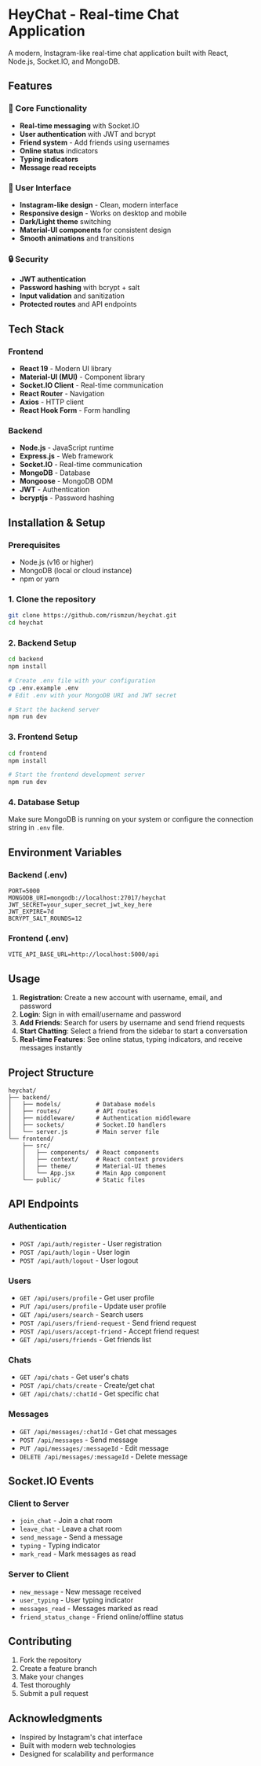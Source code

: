 # HeyChat - Real-time Chat Application

A modern, Instagram-like real-time chat application built with React, Node.js, Socket.IO, and MongoDB.

## Features

### 🚀 Core Functionality
- **Real-time messaging** with Socket.IO
- **User authentication** with JWT and bcrypt
- **Friend system** - Add friends using usernames
- **Online status** indicators
- **Typing indicators**
- **Message read receipts**

### 🎨 User Interface
- **Instagram-like design** - Clean, modern interface
- **Responsive design** - Works on desktop and mobile
- **Dark/Light theme** switching
- **Material-UI components** for consistent design
- **Smooth animations** and transitions

### 🔒 Security
- **JWT authentication**
- **Password hashing** with bcrypt + salt
- **Input validation** and sanitization
- **Protected routes** and API endpoints

## Tech Stack

### Frontend
- **React 19** - Modern UI library
- **Material-UI (MUI)** - Component library
- **Socket.IO Client** - Real-time communication
- **React Router** - Navigation
- **Axios** - HTTP client
- **React Hook Form** - Form handling

### Backend
- **Node.js** - JavaScript runtime
- **Express.js** - Web framework
- **Socket.IO** - Real-time communication
- **MongoDB** - Database
- **Mongoose** - MongoDB ODM
- **JWT** - Authentication
- **bcryptjs** - Password hashing

## Installation & Setup

### Prerequisites
- Node.js (v16 or higher)
- MongoDB (local or cloud instance)
- npm or yarn

### 1. Clone the repository
```bash
git clone https://github.com/rismzun/heychat.git
cd heychat
```

### 2. Backend Setup
```bash
cd backend
npm install

# Create .env file with your configuration
cp .env.example .env
# Edit .env with your MongoDB URI and JWT secret

# Start the backend server
npm run dev
```

### 3. Frontend Setup
```bash
cd frontend
npm install

# Start the frontend development server
npm run dev
```

### 4. Database Setup
Make sure MongoDB is running on your system or configure the connection string in `.env` file.

## Environment Variables

### Backend (.env)
```env
PORT=5000
MONGODB_URI=mongodb://localhost:27017/heychat
JWT_SECRET=your_super_secret_jwt_key_here
JWT_EXPIRE=7d
BCRYPT_SALT_ROUNDS=12
```

### Frontend (.env)
```env
VITE_API_BASE_URL=http://localhost:5000/api
```

## Usage

1. **Registration**: Create a new account with username, email, and password
2. **Login**: Sign in with email/username and password
3. **Add Friends**: Search for users by username and send friend requests
4. **Start Chatting**: Select a friend from the sidebar to start a conversation
5. **Real-time Features**: See online status, typing indicators, and receive messages instantly

## Project Structure

```
heychat/
├── backend/
│   ├── models/          # Database models
│   ├── routes/          # API routes
│   ├── middleware/      # Authentication middleware
│   ├── sockets/         # Socket.IO handlers
│   └── server.js        # Main server file
└── frontend/
    ├── src/
    │   ├── components/  # React components
    │   ├── context/     # React context providers
    │   ├── theme/       # Material-UI themes
    │   └── App.jsx      # Main App component
    └── public/          # Static files
```

## API Endpoints

### Authentication
- `POST /api/auth/register` - User registration
- `POST /api/auth/login` - User login
- `POST /api/auth/logout` - User logout

### Users
- `GET /api/users/profile` - Get user profile
- `PUT /api/users/profile` - Update user profile
- `GET /api/users/search` - Search users
- `POST /api/users/friend-request` - Send friend request
- `POST /api/users/accept-friend` - Accept friend request
- `GET /api/users/friends` - Get friends list

### Chats
- `GET /api/chats` - Get user's chats
- `POST /api/chats/create` - Create/get chat
- `GET /api/chats/:chatId` - Get specific chat

### Messages
- `GET /api/messages/:chatId` - Get chat messages
- `POST /api/messages` - Send message
- `PUT /api/messages/:messageId` - Edit message
- `DELETE /api/messages/:messageId` - Delete message

## Socket.IO Events

### Client to Server
- `join_chat` - Join a chat room
- `leave_chat` - Leave a chat room
- `send_message` - Send a message
- `typing` - Typing indicator
- `mark_read` - Mark messages as read

### Server to Client
- `new_message` - New message received
- `user_typing` - User typing indicator
- `messages_read` - Messages marked as read
- `friend_status_change` - Friend online/offline status

## Contributing

1. Fork the repository
2. Create a feature branch
3. Make your changes
4. Test thoroughly
5. Submit a pull request

## Acknowledgments

- Inspired by Instagram's chat interface
- Built with modern web technologies
- Designed for scalability and performance
